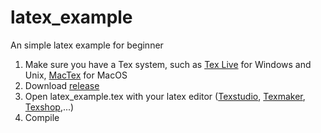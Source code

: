 # latex_example
An simple latex example for beginner


1. Make sure you have a Tex system, such as [Tex Live](https://www.tug.org/texlive/) for Windows and Unix, [MacTex](https://www.tug.org/mactex/) for MacOS
2. Download [release](https://github.com/thaning0/latex_example/releases)
3. Open latex_example.tex with your latex editor ([Texstudio](http://www.texstudio.org), [Texmaker](http://www.xm1math.net/texmaker/), [Texshop](https://pages.uoregon.edu/koch/texshop/),...)
4. Compile


